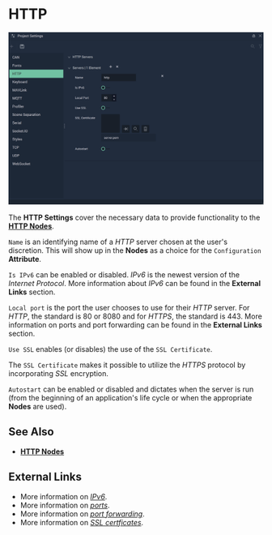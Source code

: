 # HTTP

![The Project Settings HTTP Attributes.](../../.gitbook/assets/projectsettingshttp20232.png)

The **HTTP Settings** cover the necessary data to provide functionality to the [**HTTP Nodes**](../../toolbox/communication/http/README.md).

`Name` is an identifying name of a _HTTP_ server chosen at the user's discretion. This will show up in the **Nodes** as a choice for the `Configuration` **Attribute**.

`Is IPv6` can be enabled or disabled. _IPv6_ is the newest version of the _Internet Protocol_. More information about _IPv6_ can be found in the **External Links** section.

`Local port` is the port the user chooses to use for their _HTTP_ server. For _HTTP_, the standard is 80 or 8080 and for _HTTPS_, the standard is 443. More information on ports and port forwarding can be found in the **External Links** section.

`Use SSL` enables (or disables) the use of the `SSL Certificate`. 

The `SSL Certificate` makes it possible to utilize the *HTTPS* protocol by incorporating *SSL* encryption. 

`Autostart` can be enabled or disabled and dictates when the server is run (from the beginning of an application's life cycle or when the appropriate **Nodes** are used).

## See Also

* [**HTTP Nodes**](../../toolbox/communication/http/README.md)

## External Links

* More information on [_IPv6_](https://en.wikipedia.org/wiki/IPv6).
* More information on [_ports_](https://en.wikipedia.org/wiki/Port\_\(computer\_networking\)).
* More information on [_port forwarding_](https://en.wikipedia.org/wiki/Port\_forwarding).
* More information on [*SSL certficates*](http://www.steves-internet-guide.com/ssl-certificates-explained/).
